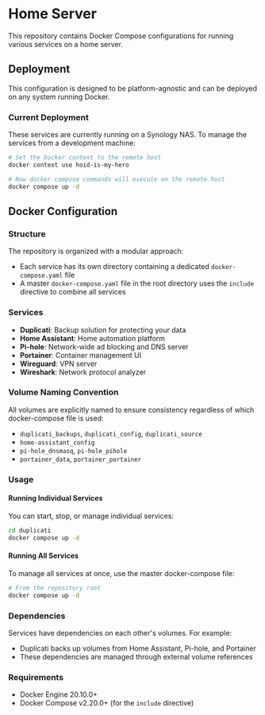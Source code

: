 # Home Server

This repository contains Docker Compose configurations for running various services on a home server.

## Deployment

This configuration is designed to be platform-agnostic and can be deployed on any system running Docker.

### Current Deployment

These services are currently running on a Synology NAS. To manage the services from a development machine:

```bash
# Set the Docker context to the remote host
docker context use hoid-is-my-hero

# Now docker compose commands will execute on the remote host
docker compose up -d
```

## Docker Configuration

### Structure

The repository is organized with a modular approach:

- Each service has its own directory containing a dedicated `docker-compose.yaml` file
- A master `docker-compose.yaml` file in the root directory uses the `include` directive to
  combine all services

### Services

- **Duplicati**: Backup solution for protecting your data
- **Home Assistant**: Home automation platform
- **Pi-hole**: Network-wide ad blocking and DNS server
- **Portainer**: Container management UI
- **Wireguard**: VPN server
- **Wireshark**: Network protocol analyzer

### Volume Naming Convention

All volumes are explicitly named to ensure consistency regardless of which docker-compose file is used:

- `duplicati_backups`, `duplicati_config`, `duplicati_source`
- `home-assistant_config`
- `pi-hole_dnsmasq`, `pi-hole_pihole`
- `portainer_data`, `portainer_portainer`

### Usage

#### Running Individual Services

You can start, stop, or manage individual services:

```bash
cd duplicati
docker compose up -d
```

#### Running All Services

To manage all services at once, use the master docker-compose file:

```bash
# From the repository root
docker compose up -d
```

### Dependencies

Services have dependencies on each other's volumes. For example:

- Duplicati backs up volumes from Home Assistant, Pi-hole, and Portainer
- These dependencies are managed through external volume references

### Requirements

- Docker Engine 20.10.0+
- Docker Compose v2.20.0+ (for the `include` directive)
